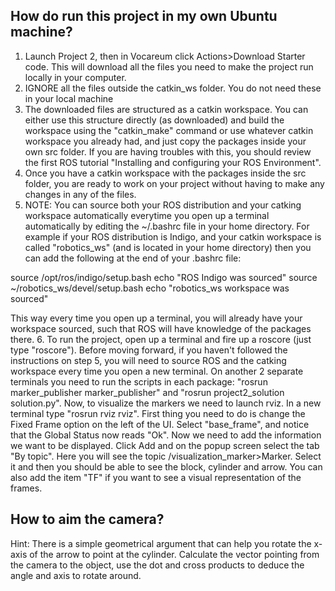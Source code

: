 ## How do run this project in my own Ubuntu machine?
1. Launch Project 2, then in Vocareum click Actions>Download Starter code. This will download all the files you need to make the project run locally in your computer.
2. IGNORE all the files outside the catkin_ws folder. You do not need these in your local machine 
3. The downloaded files are structured as a catkin workspace. You can either use this structure directly (as downloaded) and build the workspace using the "catkin_make" command or use whatever catkin workspace you already had, and just copy the packages inside your own src folder. If you are having troubles with this, you should review the first ROS tutorial "Installing and configuring your ROS Environment".
4. Once you have a catkin workspace with the packages inside the src folder, you are ready to work on your project without having to make any changes in any of the files. 
5. NOTE: You can source both your ROS distribution and your catking workspace automatically everytime you open up a terminal automatically by editing the ~/.bashrc file in your home directory. For example if your ROS distribution is Indigo, and your catkin workspace is called "robotics_ws" (and is located in your home directory) then you can add the following at the end of your .bashrc file:

source /opt/ros/indigo/setup.bash
echo "ROS Indigo was sourced"
source ~/robotics_ws/devel/setup.bash
echo "robotics_ws workspace was sourced"

This way every time you open up a terminal, you will already have your workspace sourced, such that ROS will have knowledge of the packages there.
6. To run the project, open up a terminal and fire up a roscore (just type "roscore"). Before moving forward, if you haven't followed the instructions on step 5, you will need to source ROS and the catking workspace every time you open a new terminal. On another 2 separate terminals you need to run the scripts in each package: "rosrun marker_publisher marker_publisher" and "rosrun project2_solution solution.py". Now, to visualize the markers we need to launch rviz. In a new terminal type "rosrun rviz rviz". First thing you need to do is change the Fixed Frame option on the left of the UI. Select "base_frame", and notice that the Global Status now reads "Ok". Now we need to add the information we want to be displayed. Click Add and on the popup screen select the tab "By topic". Here you will see the topic /visualization_marker>Marker. Select it and then you should be able to see the block, cylinder and arrow. You can also add the item "TF" if you want to see a visual representation of the frames.

## How to aim the camera?

Hint: There is a simple geometrical argument that can help you rotate the x-axis of the arrow to point at the cylinder. Calculate the vector pointing from the camera to the object, use the dot and cross products to deduce the angle and axis to rotate around.
